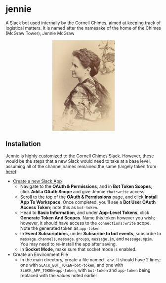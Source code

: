 # jennie

A Slack bot used internally by the Cornell Chimes, aimed at keeping track of logistical matters. It is named after the namesake of the home of the Chimes (McGraw Tower), Jennie McGraw

<p align="center">
<img src="assets/headshot.jpg" alt="A portrait of Jennie McGraw" width="40%" align="center"/>
</p>

## Installation

Jennie is highly customized to the Cornell Chimes Slack. However, these would be the steps that a new Slack would need to take at a base level, assuming all of the channel names remained the same (largely taken from [here](https://slack.dev/bolt-python/tutorial/getting-started#create-an-app)):

- [Create a new Slack App](https://api.slack.com/apps/new)
  - Navigate to the **OAuth & Permissions**, and in **Bot Token Scopes**, click **Add a OAuth Scope** and give Jennie `chat:write` access
  - Scroll to the top of the **OAuth & Permissions** page, and click **Install App To Workspace**. Once completed, you'll see a **Bot User OAuth Access Token**; note this as `bot-token`.
  - Head to **Basic Information**, and under **App-Level Tokens**, click **Generate Token And Scopes**. Name this token however you wish; however, it should have access to the `connections:write` scope. Note the generated token as `app-token`
  - In **Event Subscriptions**, under **Subscribe to bot events**, subscribe to `message.channels`, `message.groups`, `message.im`, and `message.mpim`. You may need to re-install the app after saving.
  - In **Socket Mode**, make sure that socket mode is enabled.
- Create an Environment File
  - In the main directory, create a file named `.env`. It should have 2 lines; one with `SLACK_BOT_TOKEN=bot-token`, and one with `SLACK_APP_TOKEN=app-token`, with `bot-token` and `app-token` being replaced with the values noted earlier
